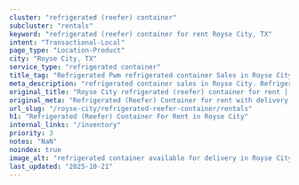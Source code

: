 ```yaml
---
cluster: "refrigerated (reefer) container"
subcluster: "rentals"
keyword: "refrigerated (reefer) container for rent Royse City, TX"
intent: "Transactional-Local"
page_type: "Location-Product"
city: "Royse City, TX"
service_type: "refrigerated container"
title_tag: "Refrigerated Pwm refrigerated container Sales in Royse City | LC Container"
meta_description: "refrigerated container sales in Royse City. Refrigerated containers with climate control. Fast delivery, competitive pricing. Serving refrigerated reefer container area. Quote ID: AU0. Call (214) 524-4168 for your free quote today."
original_title: "Royse City refrigerated (reefer) container for rent | LC"
original_meta: "Refrigerated (Reefer) Container for rent with delivery in Royse City, TX. LC Container — local Since 2003. Get pricing today."
url_slug: "/royse-city/refrigerated-reefer-container/rentals"
h1: "Refrigerated (Reefer) Container For Rent in Royse City"
internal_links: "/inventory"
priority: 3
notes: "NaN"
noindex: true
image_alt: "refrigerated container available for delivery in Royse City"
last_updated: "2025-10-21"
---
```


<!-- TODO: Add unique city/inventory copy, images, and internal links here. -->
